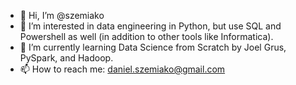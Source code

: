 - 👋 Hi, I’m @szemiako
- 👀 I’m interested in data engineering in Python, but use SQL and Powershell as well (in addition to other tools like Informatica).
- 🌱 I’m currently learning Data Science from Scratch by Joel Grus, PySpark, and Hadoop.
- 📫 How to reach me: daniel.szemiako@gmail.com

<!---
szemiako/szemiako is a ✨ special ✨ repository because its `README.md` (this file) appears on your GitHub profile.
You can click the Preview link to take a look at your changes.
--->
